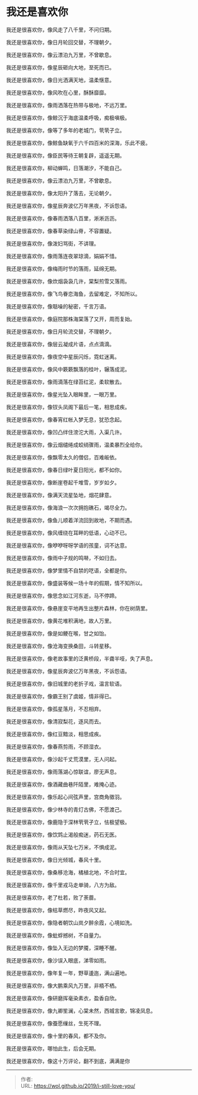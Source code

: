 # 我还是喜欢你


我还是很喜欢你，像风走了八千里，不问归期。

我还是很喜欢你，像日月轮回交替，不理朝夕。

我还是很喜欢你，像云漂泊九万里，不曾歇息。

我还是很喜欢你，像星辰砸向大地，至死而已。

我还是很喜欢你，像日光洒满天地，温柔惬意。

我还是很喜欢你，像风吹在心里，酥酥靡靡。

我还是很喜欢你，像雨洒落在热带与极地，不远万里。

我还是很喜欢你，像鲸沉于海底温柔呼吸，痴极嗔极。

我还是很喜欢你，像等了多年的老城门，茕茕孑立。

我还是很喜欢你，像鲸鱼缺氧于六千四百米的深海，乐此不疲。

我还是很喜欢你，像臣民等待王朝复辟，遥遥无期。

我还是很喜欢你，柳动蝉鸣，日落潮汐，不能自己。

我还是很喜欢你，像云漂泊九万里，不曾歇息。

我还是很喜欢你，像太阳升了落去，无论朝夕。

我还是很喜欢你，像星辰奔波亿万年黑夜，不诉怨语。

我还是很喜欢你，像春雨洒落八百里，淅淅沥沥。

我还是很喜欢你，像春草染绿山脊，不容置疑。

我还是很喜欢你，像泼妇骂街，不讲理。

我还是很喜欢你，像雨落连夜翠琼滴，娟娟不惜。

我还是很喜欢你，像梅雨时节的落雨，延绵无期。

我还是很喜欢你，像炊烟袅袅几许，棠梨煎雪又落雨。

我还是很喜欢你，像飞鸟眷恋海鱼，去留难定，不知所以。

我还是很喜欢你，像聒噪的秘密，千言万语。

我还是很喜欢你，像庭院那株海棠落了又开，周而复始。

我还是很喜欢你，像日月轮流交替，不理朝夕。

我还是很喜欢你，像层云凝成片语，点点滴滴。

我还是很喜欢你，像夜空中星辰闪烁，霓虹迷离。

我还是很喜欢你，像风中簌簌飘落的桂叶，辗落成泥。

我还是很喜欢你，像雨滴落在绿苔红泥，柔软散去。

我还是很喜欢你，像星光坠入眼眸里，一眼万里。

我还是很喜欢你，像钗头凤阁下最后一笔，相思成疾。

我还是很喜欢你，像春宵红帐入梦无息，犹恐念起。

我还是很喜欢你，像凹凸绊住滂沱大雨，入渠几许。

我还是很喜欢你，像云烟缱绻成蛟绡骤雨，温柔暴烈全给你。

我还是很喜欢你，像飘零太久的僧侣，百难皈依。

我还是很喜欢你，像春日绿叶夏日阳光，都不如你。

我还是很喜欢你，像断崖卷起千堆雪，岁岁如夕。

我还是很喜欢你，像满天流星坠地，烟花肆意。

我还是很喜欢你，像海浪一次次拥抱礁石，竭尽全力。

我还是很喜欢你，像鱼儿顺着洋流回到故地，不期而遇。

我还是很喜欢你，像风缠绕在耳畔的低语，心动不已。

我还是很喜欢你，像咿咿呀呀学语的孩童，词不达意。

我还是很喜欢你，像雨中子规的鸣啭，不如归去。

我还是很喜欢你，像梦里情不自禁的呓语，全都是你。

我还是很喜欢你，像盛装等候一场十年的假期，情不知所以。

我还是很喜欢你，像思念如江河东逝，马不停蹄。

我还是很喜欢你，像悬崖变平地再生出整片森林，你在树荫里。

我还是很喜欢你，像黄花堆积满地，故人万里。

我还是很喜欢你，像是如鲠在喉，甘之如饴。

我还是很喜欢你，像沧海变换桑田，斗转星移。

我还是很喜欢你，像老故事里的泛黄桥段，半聋半哑，失了声息。

我还是很喜欢你，像星辰奔波亿万年黑夜，不诉怨语。

我还是很喜欢你，像旧城里的老折子戏，温言软语。

我还是很喜欢你，像霸王别了虞姬，情非得已。

我还是很喜欢你，像孤星落月，不忍相弃。

我还是很喜欢你，像清寂梨花，逐风而去。

我还是很喜欢你，像红豆黯淡，相思成疾。

我还是很喜欢你，像春燕剪雨，不顾湿衣。

我还是很喜欢你，像沙起千丈荒漠里，无人问起。

我还是很喜欢你，像雨落湖心惊联谊，廖无声息。

我还是很喜欢你，像酒藏曲巷阡陌里，难掩心迹。

我还是很喜欢你，像乐起心间弦声里，宫商角徵羽。

我还是很喜欢你，像少林寺的青灯古佛，不愿渡己。

我还是很喜欢你，像鹿隐于深林茕茕孑立，怯极望极。

我还是很喜欢你，像饮鸩止渴般痴迷，药石无医。

我还是很喜欢你，像雨从天坠七万米，不惧成泥。

我还是很喜欢你，像日光倾城，春风十里。

我还是很喜欢你，像桑移沧海，橘植北地，不合时宜。

我还是很喜欢你，像千里戎马走单骑，八方为敌。

我还是很喜欢你，老了杜若，败了荼蘼。

我还是很喜欢你，像枯草燃尽，昨夜风又起。

我还是很喜欢你，像隐者朝饮山岚夕醉余霞，心境如洗。

我还是很喜欢你，像蚍蜉撼树，不自量力。

我还是很喜欢你，像坠入无边的梦魇，深睡不醒。

我还是很喜欢你，像沙误入眼底，涕零如雨。

我还是很喜欢你，像年复一年，野草逶迤，满山遍地。

我还是很喜欢你，像大鹏乘风九万里，非梧不栖。

我还是很喜欢你，像研磨挥毫染素衣，盈香自欣。

我还是很喜欢你，像九卿笙澜，心棠未然，西城言歌，锦凌凤息。

我还是很喜欢你，像蚕愿缫丝，生死不理。

我还是很喜欢你，像十里的春风，都不及你。

我还是很喜欢你，哪怕此生，后会无期。

我还是很喜欢你，像这十万评论，翻不到底，满满是你  


---

> 作者:   
> URL: https://wol.github.io/2019/i-still-love-you/  

